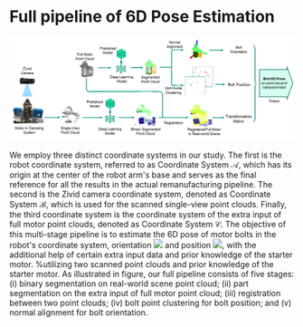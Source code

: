 # Full pipeline of 6D Pose Estimation
![pipeline](readme_documents/pipeline.png)

We employ three distinct coordinate systems in our study. 
The first is the robot coordinate system, referred to as Coordinate System $\mathcal{A}$, 
which has its origin at the center of the robot arm's base and serves as the final reference for all the results in the actual remanufacturing pipeline. 
The second is the Zivid camera coordinate system, denoted as Coordinate System $\mathcal{B}$, 
which is used for the scanned single-view point clouds. 
Finally, the third coordinate system is the coordinate system of the extra input of full motor point clouds, denoted as Coordinate System $\mathcal{C}$. 
The objective of this multi-stage pipeline is to estimate the 6D pose of motor bolts in the robot's coordinate system, 
orientation ![](https://latex.codecogs.com/svg.image?&space;_{}^{}\textrm{}_{}^{\mathcal{A}}R_{bolt}^{}\in&space;SO(3))
and position ![](https://latex.codecogs.com/svg.image?_{}^{\mathcal{A}}\textbf{t}_{bolt}^{}\in\mathbb{R}^3), 
with the additional help of certain extra input data and prior knowledge of the starter motor. 
%utilizing two scanned point clouds and prior knowledge of the starter motor.
As illustrated in figure, our full pipeline consists of five stages: (i) binary segmentation on real-world scene point cloud; (ii) part segmentation on the extra input of full motor point cloud; (iii) registration between two point clouds; (iv) bolt point clustering for bolt position; and (v) normal alignment for bolt orientation.


